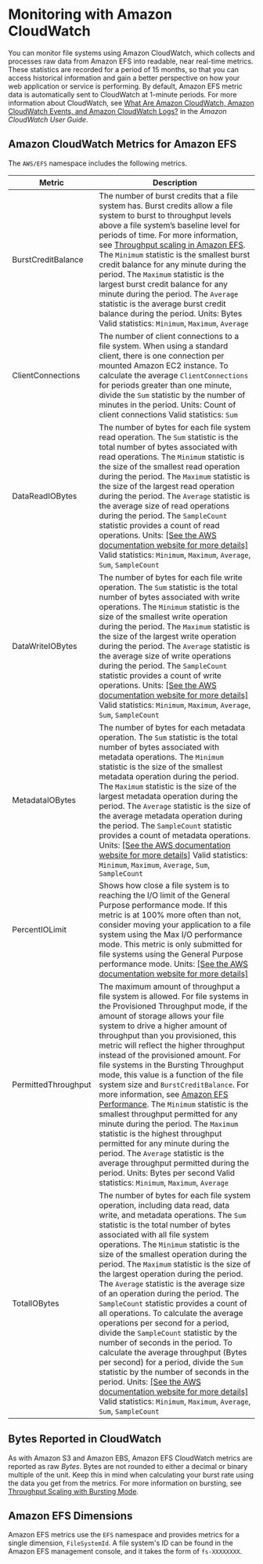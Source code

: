 # Monitoring with Amazon CloudWatch<a name="monitoring-cloudwatch"></a>

You can monitor file systems using Amazon CloudWatch, which collects and processes raw data from Amazon EFS into readable, near real\-time metrics\. These statistics are recorded for a period of 15 months, so that you can access historical information and gain a better perspective on how your web application or service is performing\. By default, Amazon EFS metric data is automatically sent to CloudWatch at 1\-minute periods\. For more information about CloudWatch, see [What Are Amazon CloudWatch, Amazon CloudWatch Events, and Amazon CloudWatch Logs?](https://docs.aws.amazon.com/AmazonCloudWatch/latest/monitoring//WhatIsCloudWatch.html) in the *Amazon CloudWatch User Guide*\.

## Amazon CloudWatch Metrics for Amazon EFS<a name="efs-metrics"></a>

The `AWS/EFS` namespace includes the following metrics\.


| Metric | Description | 
| --- | --- | 
| BurstCreditBalance |  The number of burst credits that a file system has\. Burst credits allow a file system to burst to throughput levels above a file system’s baseline level for periods of time\. For more information, see [Throughput scaling in Amazon EFS](https://docs.aws.amazon.com/efs/latest/ug/performance.html#bursting)\. The `Minimum` statistic is the smallest burst credit balance for any minute during the period\. The `Maximum` statistic is the largest burst credit balance for any minute during the period\. The `Average` statistic is the average burst credit balance during the period\.  Units: Bytes Valid statistics: `Minimum`, `Maximum`, `Average`  | 
| ClientConnections |  The number of client connections to a file system\. When using a standard client, there is one connection per mounted Amazon EC2 instance\.  To calculate the average `ClientConnections` for periods greater than one minute, divide the `Sum` statistic by the number of minutes in the period\.  Units: Count of client connections Valid statistics: `Sum`  | 
| DataReadIOBytes |  The number of bytes for each file system read operation\. The `Sum` statistic is the total number of bytes associated with read operations\. The `Minimum` statistic is the size of the smallest read operation during the period\. The `Maximum` statistic is the size of the largest read operation during the period\. The `Average` statistic is the average size of read operations during the period\. The `SampleCount` statistic provides a count of read operations\. Units: [\[See the AWS documentation website for more details\]](http://docs.aws.amazon.com/efs/latest/ug/monitoring-cloudwatch.html) Valid statistics: `Minimum`, `Maximum`, `Average`, `Sum`, `SampleCount`  | 
| DataWriteIOBytes |  The number of bytes for each file write operation\. The `Sum` statistic is the total number of bytes associated with write operations\. The `Minimum` statistic is the size of the smallest write operation during the period\. The `Maximum` statistic is the size of the largest write operation during the period\. The `Average` statistic is the average size of write operations during the period\. The `SampleCount` statistic provides a count of write operations\. Units: [\[See the AWS documentation website for more details\]](http://docs.aws.amazon.com/efs/latest/ug/monitoring-cloudwatch.html) Valid statistics: `Minimum`, `Maximum`, `Average`, `Sum`, `SampleCount`  | 
| MetadataIOBytes |  The number of bytes for each metadata operation\. The `Sum` statistic is the total number of bytes associated with metadata operations\. The `Minimum` statistic is the size of the smallest metadata operation during the period\. The `Maximum` statistic is the size of the largest metadata operation during the period\. The `Average` statistic is the size of the average metadata operation during the period\. The `SampleCount` statistic provides a count of metadata operations\. Units: [\[See the AWS documentation website for more details\]](http://docs.aws.amazon.com/efs/latest/ug/monitoring-cloudwatch.html) Valid statistics: `Minimum`, `Maximum`, `Average`, `Sum`, `SampleCount`  | 
| PercentIOLimit | Shows how close a file system is to reaching the I/O limit of the General Purpose performance mode\. If this metric is at 100% more often than not, consider moving your application to a file system using the Max I/O performance mode\.  This metric is only submitted for file systems using the General Purpose performance mode\.  Units: [\[See the AWS documentation website for more details\]](http://docs.aws.amazon.com/efs/latest/ug/monitoring-cloudwatch.html)  | 
| PermittedThroughput |  The maximum amount of throughput a file system is allowed\. For file systems in the Provisioned Throughput mode, if the amount of storage allows your file system to drive a higher amount of throughput than you provisioned, this metric will reflect the higher throughput instead of the provisioned amount\. For file systems in the Bursting Throughput mode, this value is a function of the file system size and `BurstCreditBalance`\. For more information, see [Amazon EFS Performance](https://docs.aws.amazon.com/efs/latest/ug/performance.html)\. The `Minimum` statistic is the smallest throughput permitted for any minute during the period\. The `Maximum` statistic is the highest throughput permitted for any minute during the period\. The `Average` statistic is the average throughput permitted during the period\.  Units: Bytes per second Valid statistics: `Minimum`, `Maximum`, `Average`  | 
| TotalIOBytes |  The number of bytes for each file system operation, including data read, data write, and metadata operations\. The `Sum` statistic is the total number of bytes associated with all file system operations\. The `Minimum` statistic is the size of the smallest operation during the period\. The `Maximum` statistic is the size of the largest operation during the period\. The `Average` statistic is the average size of an operation during the period\. The `SampleCount` statistic provides a count of all operations\.  To calculate the average operations per second for a period, divide the `SampleCount` statistic by the number of seconds in the period\. To calculate the average throughput \(Bytes per second\) for a period, divide the `Sum` statistic by the number of seconds in the period\.   Units: [\[See the AWS documentation website for more details\]](http://docs.aws.amazon.com/efs/latest/ug/monitoring-cloudwatch.html) Valid statistics: `Minimum`, `Maximum`, `Average`, `Sum`, `SampleCount`  | 

## Bytes Reported in CloudWatch<a name="cloudwatch-bytes"></a>

As with Amazon S3 and Amazon EBS, Amazon EFS CloudWatch metrics are reported as raw *Bytes*\. Bytes are not rounded to either a decimal or binary multiple of the unit\. Keep this in mind when calculating your burst rate using the data you get from the metrics\. For more information on bursting, see [Throughput Scaling with Bursting Mode](performance.md#bursting)\.

## Amazon EFS Dimensions<a name="efs-dimensions"></a>

Amazon EFS metrics use the `EFS` namespace and provides metrics for a single dimension, `FileSystemId`\. A file system's ID can be found in the Amazon EFS management console, and it takes the form of `fs-XXXXXXXX`\.